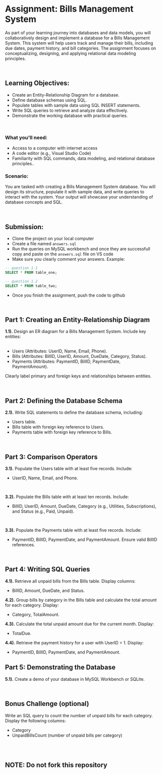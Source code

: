 # Assignment: Bills Management System
As part of your learning journey into databases and data models, you will collaboratively design and implement a database for a Bills Management System. This system will help users track and manage their bills, including due dates, payment history, and bill categories. The assignment focuses on conceptualizing, designing, and applying relational data modeling principles.

<br/>

## Learning Objectives:
- Create an Entity-Relationship Diagram for a database.
- Define database schemas using SQL.
- Populate tables with sample data using SQL INSERT statements.
- Write SQL queries to retrieve and analyze data effectively.
- Demonstrate the working database with practical queries.


<br/>

### What you'll need:
- Access to a computer with internet access
- A code editor (e.g., Visual Studio Code)
- Familiarity with SQL commands, data modeling, and relational database principles..

### Scenario:
You are tasked with creating a Bills Management System database. You will design its structure, populate it with sample data, and write queries to interact with the system. Your output will showcase your understanding of database concepts and SQL.

<br/>

## Submission:
- Clone the project on your local computer
- Create a file named ```answers.sql```
- Run the queries on MySQL workbench and once they are successfull copy and paste on the ```answers.sql``` file on VS code
- Make sure you clearly comment your answers. Example:
```sql
-- question 1.1
SELECT * FROM table_one;

-- question 1.2
SELECT * FROM table_two;
```
- Once you finish the assignment, push the code to github

<br/>

## Part 1: Creating an Entity-Relationship Diagram
**1.1).** Design an ER diagram for a Bills Management System. Include key entities: <br/><br/>
  - Users (Attributes: UserID, Name, Email, Phone).
  - Bills (Attributes: BillID, UserID, Amount, DueDate, Category, Status).
  - Payments (Attributes: PaymentID, BillID, PaymentDate, PaymentAmount). <br/>

Clearly label primary and foreign keys and relationships between entities.


<br/>

## Part 2: Defining the Database Schema
**2.1).** Write SQL statements to define the database schema, including:  <br/>
  - Users table.
  - Bills table with foreign key reference to Users.
  - Payments table with foreign key reference to Bills.

<br/>

## Part 3: Comparison Operators
**3.1).** Populate the Users table with at least five records. Include:  <br/>
   - UserID, Name, Email, and Phone.

     <br/>
**3.2).** Populate the Bills table with at least ten records. Include:  <br/>
   - BillID, UserID, Amount, DueDate, Category (e.g., Utilities, Subscriptions), and Status (e.g., Paid, Unpaid).
     
      <br/> 
**3.3).** Populate the Payments table with at least five records. Include:  <br/>
   - PaymentID, BillID, PaymentDate, and PaymentAmount. Ensure valid BillID references.
     
      <br/> 

## Part 4: Writing SQL Queries
**4.1).**  Retrieve all unpaid bills from the Bills table. Display columns: <br/>
   - BillID, Amount, DueDate, and Status.
      <br/>
      
**4.2).** Group bills by category in the Bills table and calculate the total amount for each category. Display: <br/>
  -  Category, TotalAmount.
      <br/> 
      
**4.3).** Calculate the total unpaid amount due for the current month. Display: <br/>
  -  TotalDue.
      <br/> 
      
**4.4).** Retrieve the payment history for a user with UserID = 1. Display: <br/>
 -  PaymentID, BillID, PaymentDate, and PaymentAmount.
      <br/>

      
## Part 5: Demonstrating the Database
**5.1).** Create a demo of your database in MySQL Workbench or SQLite.
<br/>


<br/>

## Bonus Challenge (optional)
Write an SQL query to count the number of unpaid bills for each category.
Display the following columns: <br/>
 - Category
 - UnpaidBillsCount (number of unpaid bills per category)

<br/><br/>
## NOTE: Do not fork this repository
